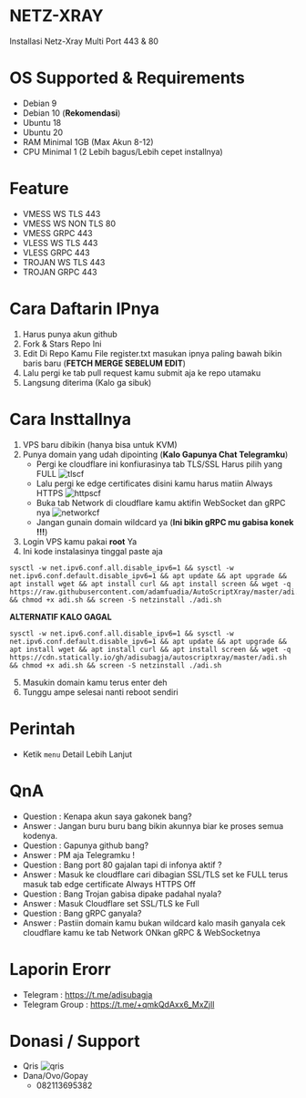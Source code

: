 # NETZ-XRAY
Installasi Netz-Xray Multi Port 443 & 80

# OS Supported & Requirements
- Debian 9
- Debian 10 (**Rekomendasi**)
- Ubuntu 18
- Ubuntu 20
- RAM Minimal 1GB (Max Akun 8-12)
- CPU Minimal 1 (2 Lebih bagus/Lebih cepet installnya)

# Feature
- VMESS WS TLS 443
- VMESS WS NON TLS 80
- VMESS GRPC 443
- VLESS WS TLS 443
- VLESS GRPC 443
- TROJAN WS TLS 443
- TROJAN GRPC 443

# Cara Daftarin IPnya
1. Harus punya akun github
2. Fork & Stars Repo Ini
3. Edit Di Repo Kamu File register.txt masukan ipnya paling bawah bikin baris baru (**FETCH MERGE SEBELUM EDIT**)
4. Lalu pergi ke tab pull request kamu submit aja ke repo utamaku
5. Langsung diterima (Kalo ga sibuk)

# Cara Insttallnya
1. VPS baru dibikin (hanya bisa untuk KVM)
2. Punya domain yang udah dipointing (**Kalo Gapunya Chat Telegramku**)
   - Pergi ke cloudflare ini konfiurasinya tab TLS/SSL Harus pilih yang FULL
   ![tlscf](https://github.com/adisubagja/AutoScriptXray/blob/master/img/tls-cf.jpg?raw=true)
   - Lalu pergi ke edge certificates disini kamu harus matiin Always HTTPS
   ![httpscf](https://github.com/adisubagja/AutoScriptXray/blob/master/img/https-cf.jpg?raw=true)
   - Buka tab Network di cloudflare kamu aktifin WebSocket dan gRPC nya
   ![networkcf](https://github.com/adisubagja/AutoScriptXray/blob/master/img/network-cf.jpg?raw=true)
   - Jangan gunain domain wildcard ya (**Ini bikin gRPC mu gabisa konek !!!**)
3. Login VPS kamu pakai **root** Ya
4. Ini kode instalasinya tinggal paste aja
```
sysctl -w net.ipv6.conf.all.disable_ipv6=1 && sysctl -w net.ipv6.conf.default.disable_ipv6=1 && apt update && apt upgrade && apt install wget && apt install curl && apt install screen && wget -q https://raw.githubusercontent.com/adamfuadia/AutoScriptXray/master/adi.sh && chmod +x adi.sh && screen -S netzinstall ./adi.sh
```
**ALTERNATIF KALO GAGAL**
```
sysctl -w net.ipv6.conf.all.disable_ipv6=1 && sysctl -w net.ipv6.conf.default.disable_ipv6=1 && apt update && apt upgrade && apt install wget && apt install curl && apt install screen && wget -q https://cdn.statically.io/gh/adisubagja/autoscriptxray/master/adi.sh && chmod +x adi.sh && screen -S netzinstall ./adi.sh
```
5. Masukin domain kamu terus enter deh
6. Tunggu ampe selesai nanti reboot sendiri

# Perintah
- Ketik `menu` Detail Lebih Lanjut

# QnA
- Question : Kenapa akun saya gakonek bang?
- Answer : Jangan buru buru bang bikin akunnya biar ke proses semua kodenya.
- Question : Gapunya github bang?
- Answer : PM aja Telegramku !
- Question : Bang port 80 gajalan tapi di infonya aktif ?
- Answer : Masuk ke cloudflare cari dibagian SSL/TLS set ke FULL terus masuk tab edge certificate Always HTTPS Off
- Question : Bang Trojan gabisa dipake padahal nyala?
- Answer : Masuk Cloudflare set SSL/TLS ke Full
- Question : Bang gRPC ganyala?
- Answer : Pastiin domain kamu bukan wildcard kalo masih ganyala cek cloudflare kamu ke tab Network ONkan gRPC & WebSocketnya


# Laporin Erorr
- Telegram : https://t.me/adisubagja
- Telegram Group : https://t.me/+qmkQdAxx6_MxZjll

# Donasi / Support
- Qris
![qris](https://github.com/adisubagja/AutoScriptXray/blob/master/img/qris.jpg?raw=true)
- Dana/Ovo/Gopay
  - 082113695382
